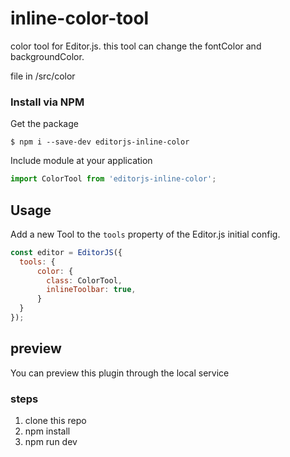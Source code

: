 # inline-color-tool  
color tool for Editor.js. 
this tool can change  the fontColor and  backgroundColor.

file in /src/color
### Install via NPM
Get the package
```shell
$ npm i --save-dev editorjs-inline-color
```

Include module at your application

```javascript
import ColorTool from 'editorjs-inline-color';
```

## Usage

Add a new Tool to the `tools` property of the Editor.js initial config.

```javascript
const editor = EditorJS({
  tools: {
      color: {
        class: ColorTool,
        inlineToolbar: true,
      }
  }
});
```

## preview
You can preview this plugin through the local service
### steps
1. clone this repo
2. npm install
3. npm run dev 

